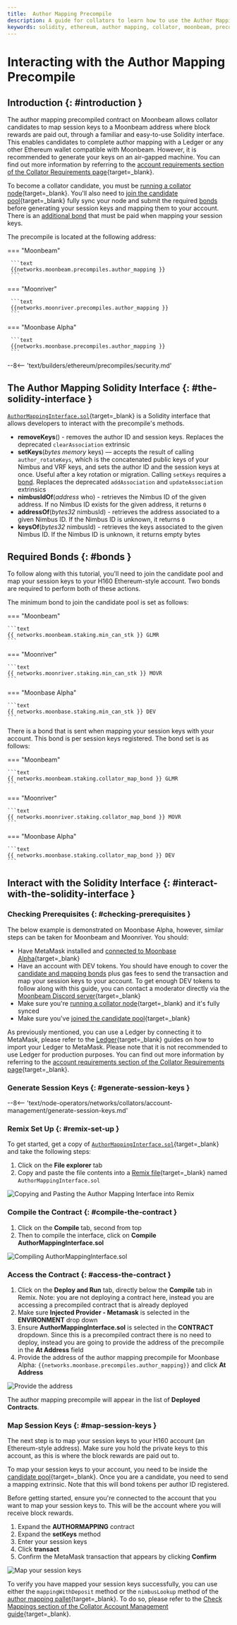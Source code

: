 ```yaml
---
title:  Author Mapping Precompile
description: A guide for collators to learn how to use the Author Mapping Solidity interface to map session keys to a Moonbeam address where block rewards are paid out. 
keywords: solidity, ethereum, author mapping, collator, moonbeam, precompiled, contracts, block producer
---
```


# Interacting with the Author Mapping Precompile

## Introduction {: #introduction }

The author mapping precompiled contract on Moonbeam allows collator candidates to map session keys to a Moonbeam address where block rewards are paid out, through a familiar and easy-to-use Solidity interface. This enables candidates to complete author mapping with a Ledger or any other Ethereum wallet compatible with Moonbeam. However, it is recommended to generate your keys on an air-gapped machine. You can find out more information by referring to the [account requirements section of the Collator Requirements page](/node-operators/networks/collators/requirements/#account-requirements){target=\_blank}.

To become a collator candidate, you must be [running a collator node](/node-operators/networks/run-a-node/overview/){target=\_blank}. You'll also need to [join the candidate pool](/node-operators/networks/collators/activities/#become-a-candidate){target=\_blank} fully sync your node and submit the required [bonds](#bonds) before generating your session keys and mapping them to your account. There is an [additional bond](#bonds) that must be paid when mapping your session keys.

The precompile is located at the following address:

=== "Moonbeam"

     ```text
     {{networks.moonbeam.precompiles.author_mapping }}
     ```

=== "Moonriver"

     ```text
     {{networks.moonriver.precompiles.author_mapping }}
     ```

=== "Moonbase Alpha"

     ```text
     {{networks.moonbase.precompiles.author_mapping }}
     ```

--8<-- 'text/builders/ethereum/precompiles/security.md'

## The Author Mapping Solidity Interface {: #the-solidity-interface }

[`AuthorMappingInterface.sol`](https://github.com/moonbeam-foundation/moonbeam/blob/master/precompiles/author-mapping/AuthorMappingInterface.sol){target=\_blank} is a Solidity interface that allows developers to interact with the precompile's methods.

- **removeKeys**() - removes the author ID and session keys. Replaces the deprecated `clearAssociation` extrinsic
- **setKeys**(*bytes memory* keys) — accepts the result of calling `author_rotateKeys`, which is the concatenated public keys of your Nimbus and VRF keys, and sets the author ID and the session keys at once. Useful after a key rotation or migration. Calling `setKeys` requires a [bond](#bonds). Replaces the deprecated `addAssociation` and `updateAssociation` extrinsics
- **nimbusIdOf**(*address* who) - retrieves the Nimbus ID of the given address. If no Nimbus ID exists for the given address, it returns `0`
- **addressOf**(*bytes32* nimbusId) - retrieves the address associated to a given Nimbus ID. If the Nimbus ID is unknown, it returns `0`
- **keysOf**(*bytes32* nimbusId) - retrieves the keys associated to the given Nimbus ID. If the Nimbus ID is unknown, it returns empty bytes

## Required Bonds {: #bonds }

To follow along with this tutorial, you'll need to join the candidate pool and map your session keys to your H160 Ethereum-style account. Two bonds are required to perform both of these actions.

The minimum bond to join the candidate pool is set as follows:

=== "Moonbeam"

    ```text
    {{ networks.moonbeam.staking.min_can_stk }} GLMR
    ```

=== "Moonriver"

    ```text
    {{ networks.moonriver.staking.min_can_stk }} MOVR
    ```

=== "Moonbase Alpha"

    ```text
    {{ networks.moonbase.staking.min_can_stk }} DEV
    ```

There is a bond that is sent when mapping your session keys with your account. This bond is per session keys registered. The bond set is as follows:

=== "Moonbeam"

    ```text
    {{ networks.moonbeam.staking.collator_map_bond }} GLMR
    ```
  
=== "Moonriver"

    ```text
    {{ networks.moonriver.staking.collator_map_bond }} MOVR
    ```

=== "Moonbase Alpha"

    ```text
    {{ networks.moonbase.staking.collator_map_bond }} DEV
    ```

## Interact with the Solidity Interface {: #interact-with-the-solidity-interface }

### Checking Prerequisites {: #checking-prerequisites }

The below example is demonstrated on Moonbase Alpha, however, similar steps can be taken for Moonbeam and Moonriver. You should:  

 - Have MetaMask installed and [connected to Moonbase Alpha](/tokens/connect/metamask/){target=\_blank}
 - Have an account with DEV tokens. You should have enough to cover the [candidate and mapping bonds](#bonds) plus gas fees to send the transaction and map your session keys to your account. To get enough DEV tokens to follow along with this guide, you can contact a moderator directly via the [Moonbeam Discord server](https://discord.com/invite/PfpUATX){target=\_blank}
 - Make sure you're [running a collator node](/node-operators/networks/run-a-node/overview/){target=\_blank} and it's fully synced
 - Make sure you've [joined the candidate pool](/node-operators/networks/collators/activities/#become-a-candidate){target=\_blank}

As previously mentioned, you can use a Ledger by connecting it to MetaMask, please refer to the [Ledger](/tokens/connect/ledger/){target=\_blank} guides on how to import your Ledger to MetaMask. Please note that it is not recommended to use Ledger for production purposes. You can find out more information by referring to the [account requirements section of the Collator Requirements page](/node-operators/networks/collators/requirements/#account-requirements){target=\_blank}.

### Generate Session Keys {: #generate-session-keys }

--8<-- 'text/node-operators/networks/collators/account-management/generate-session-keys.md'

### Remix Set Up {: #remix-set-up }

To get started, get a copy of [`AuthorMappingInterface.sol`](https://github.com/moonbeam-foundation/moonbeam/blob/master/precompiles/author-mapping/AuthorMappingInterface.sol){target=\_blank} and take the following steps:

1. Click on the **File explorer** tab
2. Copy and paste the file contents into a [Remix file](https://remix.ethereum.org){target=\_blank} named `AuthorMappingInterface.sol`

![Copying and Pasting the Author Mapping Interface into Remix](/images/node-operators/networks/collators/author-mapping/author-mapping-1.webp)

### Compile the Contract {: #compile-the-contract }

1. Click on the **Compile** tab, second from top
2. Then to compile the interface, click on **Compile AuthorMappingInterface.sol**

![Compiling AuthorMappingInterface.sol](/images/node-operators/networks/collators/author-mapping/author-mapping-2.webp)

### Access the Contract {: #access-the-contract }

1. Click on the **Deploy and Run** tab, directly below the **Compile** tab in Remix. Note: you are not deploying a contract here, instead you are accessing a precompiled contract that is already deployed
2. Make sure **Injected Provider - Metamask** is selected in the **ENVIRONMENT** drop down
3. Ensure **AuthorMappingInterface.sol** is selected in the **CONTRACT** dropdown. Since this is a precompiled contract there is no need to deploy, instead you are going to provide the address of the precompile in the **At Address** field
4. Provide the address of the author mapping precompile for Moonbase Alpha: `{{networks.moonbase.precompiles.author_mapping}}` and click **At Address**

![Provide the address](/images/node-operators/networks/collators/author-mapping/author-mapping-3.webp)

The author mapping precompile will appear in the list of **Deployed Contracts**.

### Map Session Keys {: #map-session-keys }

The next step is to map your session keys to your H160 account (an Ethereum-style address). Make sure you hold the private keys to this account, as this is where the block rewards are paid out to.

To map your session keys to your account, you need to be inside the [candidate pool](/node-operators/networks/collators/activities/#become-a-candidate){target=\_blank}. Once you are a candidate, you need to send a mapping extrinsic. Note that this will bond tokens per author ID registered.

Before getting started, ensure you're connected to the account that you want to map your session keys to. This will be the account where you will receive block rewards.

1. Expand the **AUTHORMAPPING** contract
2. Expand the **setKeys** method
3. Enter your session keys
4. Click **transact**
5. Confirm the MetaMask transaction that appears by clicking **Confirm**

![Map your session keys](/images/node-operators/networks/collators/author-mapping/author-mapping-4.webp)

To verify you have mapped your session keys successfully, you can use either the `mappingWithDeposit` method or the `nimbusLookup` method of the [author mapping pallet](/node-operators/networks/collators/account-management/#author-mapping-interface){target=\_blank}. To do so, please refer to the [Check Mappings section of the Collator Account Management guide](/node-operators/networks/collators/account-management/#check-the-mappings){target=\_blank}.
